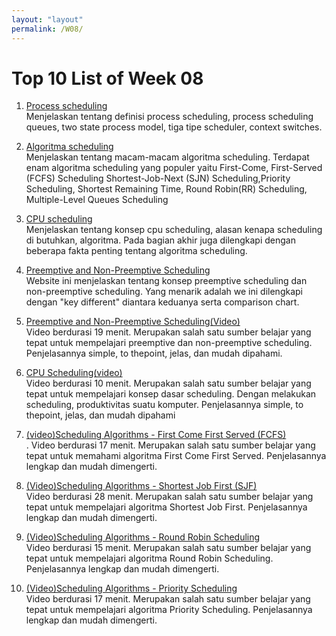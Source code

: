 ```yaml
---
layout: "layout"
permalink: /W08/
---
```


# Top 10 List of Week 08

1. [Process scheduling](https://www.tutorialspoint.com/operating_system/os_process_scheduling.htm)<br>
Menjelaskan tentang definisi process scheduling, process scheduling queues, two state process model, tiga tipe scheduler, context switches.

2. [Algoritma scheduling](https://www.tutorialspoint.com/operating_system/os_process_scheduling_algorithms.htm)<br>
Menjelaskan tentang macam-macam algoritma scheduling. Terdapat enam algoritma scheduling yang populer yaitu First-Come, First-Served (FCFS) Scheduling
Shortest-Job-Next (SJN) Scheduling,Priority Scheduling, Shortest Remaining Time, Round Robin(RR) Scheduling, Multiple-Level Queues Scheduling

3. [CPU scheduling](https://www.geeksforgeeks.org/cpu-scheduling-in-operating-systems/)<br>
Menjelaskan tentang konsep cpu scheduling, alasan kenapa scheduling di butuhkan, algoritma. Pada bagian akhir juga dilengkapi dengan beberapa fakta penting tentang algoritma scheduling.

4. [Preemptive and Non-Preemptive Scheduling](https://www.geeksforgeeks.org/preemptive-and-non-preemptive-scheduling/)<br>
Website ini menjelaskan tentang konsep preemptive scheduling dan non-preemptive scheduling. Yang menarik adalah we ini dilengkapi dengan "key different" diantara keduanya serta comparison chart.

5. [Preemptive and Non-Preemptive Scheduling(Video)](https://www.youtube.com/watch?v=4DhFmL-6SDA)<br>
Video berdurasi 19 menit. Merupakan salah satu sumber belajar yang tepat untuk mempelajari preemptive dan non-preemptive scheduling. Penjelasannya simple, to thepoint, jelas, dan mudah dipahami. 

6. [CPU Scheduling(video)](https://www.youtube.com/watch?v=EWkQl0n0w5M)<br>
Video berdurasi 10 menit. Merupakan salah satu sumber belajar yang tepat untuk mempelajari konsep dasar scheduling. Dengan melakukan scheduling, produktivitas suatu komputer. Penjelasannya simple, to thepoint, jelas, dan mudah dipahami

7. [(video)Scheduling Algorithms - First Come First Served (FCFS)](https://www.youtube.com/watch?v=7DoP1L9nAAs)<br>.
Video berdurasi 17 menit. Merupakan salah satu sumber belajar yang tepat untuk memahami algoritma First Come First Served.
Penjelasannya lengkap dan mudah dimengerti.

8. [(Video)Scheduling Algorithms - Shortest Job First (SJF)](https://www.youtube.com/watch?v=t0g9b3SJECg)<br>
Video berdurasi 28 menit. Merupakan salah satu sumber belajar yang tepat untuk mempelajari algoritma Shortest Job First. 
Penjelasannya lengkap dan mudah dimengerti.

9. [(Video)Scheduling Algorithms - Round Robin Scheduling](https://www.youtube.com/watch?v=YzBBJYfwdi8)<br>
Video berdurasi 15 menit. Merupakan salah satu sumber belajar yang tepat untuk mempelajari algoritma Round Robin Scheduling. 
Penjelasannya lengkap dan mudah dimengerti.

10. [(Video)Scheduling Algorithms - Priority Scheduling](https://www.youtube.com/watch?v=yKD3pcFvGmY)<br>
Video berdurasi 17 menit. Merupakan salah satu sumber belajar yang tepat untuk mempelajari algoritma Priority Scheduling. 
Penjelasannya lengkap dan mudah dimengerti.

